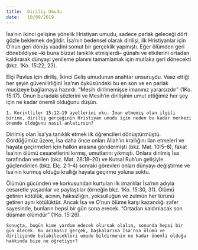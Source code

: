 ```yaml
---
title:  Diriliş Umudu
date:   10/09/2019
---
```


İsa’nın ikinci gelişine yönelik Hristiyan umudu, sadece parlak geleceği dört gözle beklemek değildir. İsa’nın bedensel olarak dirilişi, ilk Hristiyanlar için O’nun geri dönüş vaadini somut bir gerçeklik yapmıştı. Eğer ölümden geri dönebildiyse –ki buna bizzat tanıklık etmişlerdi– günahı ve etkilerini ortadan kaldırarak dünyayı yenileme planını tamamlamak için mutlaka geri dönecekti (bkz. 1Ko. 15:22, 23).

Elçi Pavlus için diriliş, İkinci Geliş umudunun anahtar unsuruydu. Vaaz ettiği her şeyin güvenilirliğini İsa’nın öyküsündeki bu en son ve en parlak mucizeye bağlamaya hazırdı: “Mesih dirilmemişse imanınız yararsızdır” (1Ko. 15:17). Onun buradaki sözlerini ve Mesih’in dirilişinin umut ettiğimiz her şey için ne kadar önemli olduğunu düşün.

`1. Korintliler 15:12–19 ayetlerini oku. İman etmemiş olan ilgili birine, diriliş gerçeğinin Hristiyan umudu için neden bu kadar merkezi önemde olduğunu nasıl anlatırsın?`

Dirilmiş olan İsa’ya tanıklık etmek ilk öğrencileri dönüştürmüştü. Gördüğümüz üzere, İsa daha önce onları Allah’ın krallığını ilan etmeleri ve hayata geçirmeleri için halkın arasına göndermişti (bkz. Mat. 10:5–8), fakat İsa’nın ölümü cesaretlerini kırmış, umutlarını yıkmıştı. Onlara dirilmiş İsa tarafından verilen (bkz. Mat. 28:18–20) ve Kutsal Ruh’un gelişiyle güçlendirilen (bkz. Elç. 2:1–4) sonraki görevleri onları dünyayı değiştirme ve İsa’nın kurmuş olduğu krallığı hayata geçirme yoluna soktu.

Ölümün gücünden ve korkusundan kurtulan ilk imanlılar İsa’nın adıyla cesaretle yaşadılar ve paylaştılar (örneğin bkz. 1Ko. 15:30, 31). Ölümü getiren kötülük, acının, haksızlığın, yoksulluğun ve zulmün her türünü getiren aynı kötülüktür. Ancak İsa ve O’nun ölüme karşı kazandığı zafer sayesinde, bunların hepsi bir gün sona erecek. “Ortadan kaldırılacak son düşman ölümdür” (1Ko. 15:26).

`Sonuçta, bugün kime yardım edecek olursak olalım, sonunda hepsi bir gün ölecek. Bu acımasız gerçek, başkalarına İsa’nın ölümü ve dirilişinde bulabilecekleri umudu bildirmenin ne kadar önemli olduğu hakkında bize ne öğretiyor?`
